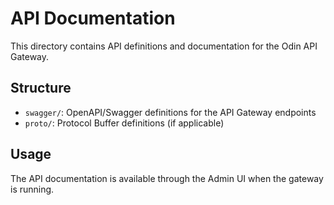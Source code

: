 # API Documentation

This directory contains API definitions and documentation for the Odin API Gateway.

## Structure

- `swagger/`: OpenAPI/Swagger definitions for the API Gateway endpoints
- `proto/`: Protocol Buffer definitions (if applicable)

## Usage

The API documentation is available through the Admin UI when the gateway is running.
